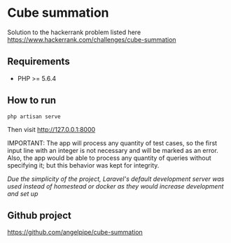 # Cube summation

Solution to the hackerrank problem listed here https://www.hackerrank.com/challenges/cube-summation

## Requirements

* PHP >= 5.6.4

## How to run

```php artisan serve```

Then visit http://127.0.0.1:8000

IMPORTANT: The app will process any quantity of test cases, so the first 
input line with an integer is not necessary and will be marked as an error. 
Also, the app would be able to process any quantity of queries without 
specifying it; but this behavior was kept for integrity.

*Due the simplicity of the project, Laravel's default development server 
was used instead of homestead or docker as they would increase development
and set up*

## Github project

https://github.com/angelpipe/cube-summation
